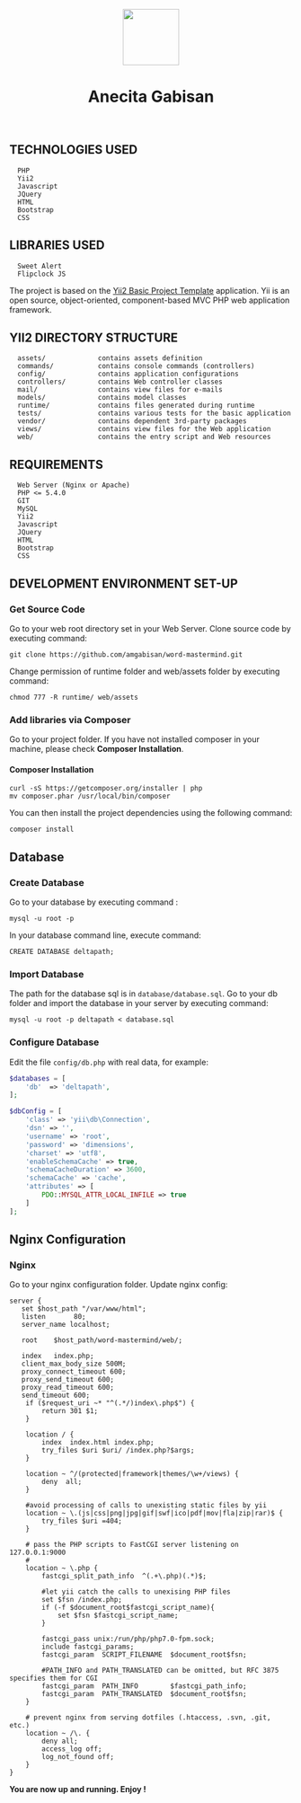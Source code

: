 <p align="center">
    <a href="https://deltapath.com" target="_blank">
        <img src="http://www.deltapath.com/wp-content/uploads/Deltapath-logo1.svg" height="100px">
    </a>
    <h1 align="center">Anecita Gabisan</h1>
    <br>
</p>

TECHNOLOGIES USED
-------------------
      PHP
      Yii2
      Javascript
      JQuery
      HTML
      Bootstrap
      CSS
      
LIBRARIES USED
-------------------
      Sweet Alert
      Flipclock JS

The project is based on the [Yii2 Basic Project Template](http://www.yiiframework.com/) application. Yii is an open source, object-oriented, component-based MVC PHP web application framework. 

YII2 DIRECTORY STRUCTURE
-------------------

      assets/             contains assets definition
      commands/           contains console commands (controllers)
      config/             contains application configurations
      controllers/        contains Web controller classes
      mail/               contains view files for e-mails
      models/             contains model classes
      runtime/            contains files generated during runtime
      tests/              contains various tests for the basic application
      vendor/             contains dependent 3rd-party packages
      views/              contains view files for the Web application
      web/                contains the entry script and Web resources



REQUIREMENTS
------------
      Web Server (Nginx or Apache)
      PHP <= 5.4.0
      GIT
      MySQL
      Yii2
      Javascript
      JQuery
      HTML
      Bootstrap
      CSS

DEVELOPMENT ENVIRONMENT SET-UP
------------
### Get Source Code
Go to your web root directory set in your Web Server.
Clone source code by executing command:
~~~
git clone https://github.com/amgabisan/word-mastermind.git
~~~

Change permission of runtime folder and web/assets folder by executing command:
~~~
chmod 777 -R runtime/ web/assets
~~~

### Add libraries via Composer
Go to your project folder. 
If you have not installed composer in your machine, please check **Composer Installation**.

#### Composer Installation
~~~
curl -sS https://getcomposer.org/installer | php
mv composer.phar /usr/local/bin/composer
~~~

You can then install the project dependencies using the following command: 
~~~
composer install
~~~

## Database
### Create Database
Go to your database by executing command :
~~~
mysql -u root -p
~~~

In your database command line, execute command:
~~~
CREATE DATABASE deltapath;
~~~

### Import Database
The path for the database sql is in `database/database.sql`. 
Go to your db folder and import the database in your server by executing command:
~~~
mysql -u root -p deltapath < database.sql
~~~

### Configure Database
Edit the file `config/db.php` with real data, for example:

```php
$databases = [
    'db'  => 'deltapath',
];

$dbConfig = [
    'class' => 'yii\db\Connection',
    'dsn' => '',
    'username' => 'root',
    'password' => 'dimensions',
    'charset' => 'utf8',
    'enableSchemaCache' => true,
    'schemaCacheDuration' => 3600,
    'schemaCache' => 'cache',
    'attributes' => [
        PDO::MYSQL_ATTR_LOCAL_INFILE => true
    ]
];
```

## Nginx Configuration
### Nginx
Go to your nginx configuration folder.
Update nginx config:

~~~
server {
   set $host_path "/var/www/html";
   listen       80;
   server_name localhost;

   root    $host_path/word-mastermind/web/;

   index   index.php;
   client_max_body_size 500M;
   proxy_connect_timeout 600;
   proxy_send_timeout 600;
   proxy_read_timeout 600;
   send_timeout 600;
    if ($request_uri ~* "^(.*/)index\.php$") {
        return 301 $1;
    }

    location / {
        index  index.html index.php;
        try_files $uri $uri/ /index.php?$args;
    }

    location ~ ^/(protected|framework|themes/\w+/views) {
        deny  all;
    }

    #avoid processing of calls to unexisting static files by yii
    location ~ \.(js|css|png|jpg|gif|swf|ico|pdf|mov|fla|zip|rar)$ {
        try_files $uri =404;
    }

    # pass the PHP scripts to FastCGI server listening on 127.0.0.1:9000
    #
    location ~ \.php {
        fastcgi_split_path_info  ^(.+\.php)(.*)$;

        #let yii catch the calls to unexising PHP files
        set $fsn /index.php;
        if (-f $document_root$fastcgi_script_name){
            set $fsn $fastcgi_script_name;
        }

        fastcgi_pass unix:/run/php/php7.0-fpm.sock;
        include fastcgi_params;
        fastcgi_param  SCRIPT_FILENAME  $document_root$fsn;

        #PATH_INFO and PATH_TRANSLATED can be omitted, but RFC 3875 specifies them for CGI
        fastcgi_param  PATH_INFO        $fastcgi_path_info;
        fastcgi_param  PATH_TRANSLATED  $document_root$fsn;
    }

    # prevent nginx from serving dotfiles (.htaccess, .svn, .git, etc.)
    location ~ /\. {
        deny all;
        access_log off;
        log_not_found off;
    }
}
~~~

**You are now up and running. Enjoy !**
